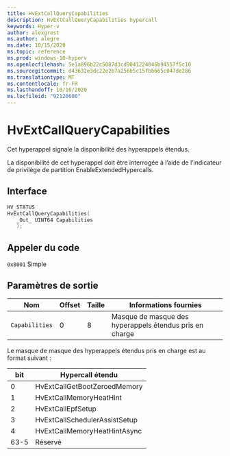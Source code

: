 ```yaml
---
title: HvExtCallQueryCapabilities
description: HvExtCallQueryCapabilities hypercall
keywords: Hyper-v
author: alexgrest
ms.author: alegre
ms.date: 10/15/2020
ms.topic: reference
ms.prod: windows-10-hyperv
ms.openlocfilehash: 5e1a896b22c5087d3cd9041224846b94557f5c10
ms.sourcegitcommit: d43632e3dc22e2b7a256b5c15fbb665c047de286
ms.translationtype: MT
ms.contentlocale: fr-FR
ms.lasthandoff: 10/16/2020
ms.locfileid: "92120600"
---
```

# <a name="hvextcallquerycapabilities"></a>HvExtCallQueryCapabilities

Cet hyperappel signale la disponibilité des hyperappels étendus.

La disponibilité de cet hyperappel doit être interrogée à l’aide de l’indicateur de privilège de partition EnableExtendedHypercalls.

## <a name="interface"></a>Interface

 ```c
HV_STATUS
HvExtCallQueryCapabilities(
    _Out_ UINT64 Capabilities
    );
 ```

## <a name="call-code"></a>Appeler du code

`0x8001` Simple

## <a name="output-parameters"></a>Paramètres de sortie

| Nom                    | Offset     | Taille     | Informations fournies                      |
|-------------------------|------------|----------|-------------------------------------------|
| `Capabilities`          | 0          | 8        | Masque de masque des hyperappels étendus pris en charge                          |

Le masque de masque des hyperappels étendus pris en charge est au format suivant :

| bit     | Hypercall étendu                                          |
|---------|-------------------------------------------------------------|
| 0       | HvExtCallGetBootZeroedMemory                                |
| 1       | HvExtCallMemoryHeatHint                                     |
| 2       | HvExtCallEpfSetup                                           |
| 3       | HvExtCallSchedulerAssistSetup                               |
| 4       | HvExtCallMemoryHeatHintAsync                                |
| 63-5    | Réservé                                                    |
